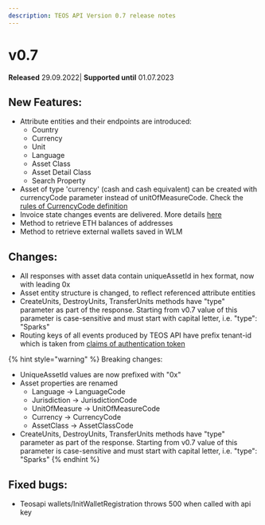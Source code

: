 ```yaml
---
description: TEOS API Version 0.7 release notes
---
```


# v0.7

**Released** 29.09.2022| **Supported until** 01.07.2023

## New Features:

* Attribute entities and their endpoints are introduced:
  * Country
  * Currency
  * Unit
  * Language
  * Asset Class
  * Asset Detail Class
  * Search Property
* Asset of type 'currency' (cash and cash equivalent) can be created with currencyCode parameter instead of unitOfMeasureCode. Check the [rules of CurrencyCode definition](../using-the-teos-api/concepts/asset.md#general-properties)
* Invoice state changes events are delivered. More details [here](../overview/teos-events.md#invoicestatechanged)
* Method to retrieve ETH balances of addresses
* Method to retrieve external wallets saved in WLM

## Changes:

* All responses with asset data contain uniqueAssetId in hex format, now with leading 0x
* Asset entity structure is changed, to reflect referenced attribute entities
* CreateUnits, DestroyUnits, TransferUnits methods have "type" parameter as part of the response. Starting from v0.7 value of this parameter is case-sensitive and must start with capital letter, i.e. "type": "Sparks"
* Routing keys of all events produced by TEOS API have prefix tenant-id which is taken from [claims of authentication token](../using-the-teos-api/authentication.md#token-scopes-and-claims)

{% hint style="warning" %}
Breaking changes:&#x20;

* UniqueAssetId values are now prefixed with "0x"
* Asset properties are renamed
  * Language -> LanguageCode
  * Jurisdiction -> JurisdictionCode
  * UnitOfMeasure -> UnitOfMeasureCode
  * Currency -> CurrencyCode
  * AssetClass -> AssetClassCode
* CreateUnits, DestroyUnits, TransferUnits methods have "type" parameter as part of the response. Starting from v0.7 value of this parameter is case-sensitive and must start with capital letter, i.e. "type": "Sparks"
{% endhint %}

## Fixed bugs:

* Teosapi wallets/InitWalletRegistration throws 500 when called with api key
